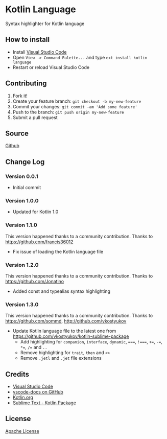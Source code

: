 # Kotlin Language

Syntax highlighter for Kotlin language

## How to install
* Install [Visual Studio Code](https://code.visualstudio.com/)
* Open `View -> Command Palette...` and type `ext install kotlin language`
* Restart or reload Visual Studio Code

## Contributing

1. Fork it!
2. Create your feature branch: `git checkout -b my-new-feature`
3. Commit your changes: `git commit -am 'Add some feature'`
4. Push to the branch: `git push origin my-new-feature`
5. Submit a pull request

## Source

[Github](https://github.com/mathiasfrohlich/vscode-kotlin)

## Change Log

### Version 0.0.1
* Initial commit

### Version 1.0.0
* Updated for Kotlin 1.0

### Version 1.1.0
This version happened thanks to a community contribution.
Thanks to https://github.com/francis36012
* Fix issue of loading the Kotlin language file

### Version 1.2.0
This version happened thanks to a community contribution.
Thanks to https://github.com/Jonatino
* Added const and typealias syntax highlighting

### Version 1.3.0
This version happened thanks to a community contribution.
Thanks to https://github.com/sommd, http://github.com/vkostyukov
* Update Kotlin language file to the latest one from https://github.com/vkostyukov/kotlin-sublime-package
    * Add highlighting for `companion`, `interface`, `dynamic`, `===`, `!===`, `+=`, `-=`, `*=`, `/=` and `..`
    * Remove highlighting for `trait`, `then` and `<>`
    * Remove `.jetl` and `.jet` file extensions

## Credits

* [Visual Studio Code](https://code.visualstudio.com/)
* [vscode-docs on GitHub](https://github.com/Microsoft/vscode-docs)
* [Kotlin.org](https://kotlinlang.org/)
* [Sublime Text - Kotlin Package](https://github.com/vkostyukov/kotlin-sublime-package)

## License

[Apache License](https://raw.githubusercontent.com/mathiasfrohlich/vscode-kotlin/master/LICENSE)
